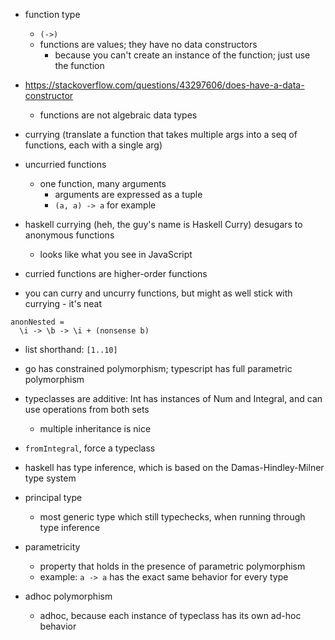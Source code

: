 - function type
  - `(->)`
  - functions are values; they have no data constructors
    - because you can't create an instance of the function; just use the function

- https://stackoverflow.com/questions/43297606/does-have-a-data-constructor
  - functions are not algebraic data types

- currying (translate a function that takes multiple args into a seq of functions, each with a single arg)

- uncurried functions
  - one function, many arguments
    - arguments are expressed as a tuple
    - `(a, a) -> a` for example

- haskell currying (heh, the guy's name is Haskell Curry) desugars to anonymous functions
  - looks like what you see in JavaScript
- curried functions are higher-order functions
- you can curry and uncurry functions, but might as well stick with currying  - it's neat

```
anonNested =
  \i -> \b -> \i + (nonsense b)
```

- list shorthand: `[1..10]`

- go has constrained polymorphism; typescript has full parametric polymorphism
- typeclasses are additive: Int has instances of Num and Integral, and can use operations from both sets
  - multiple inheritance is nice

- `fromIntegral`, force a typeclass
- haskell has type inference, which is based on the Damas-Hindley-Milner type system

- principal type
  - most generic type which still typechecks, when running through type inference

- parametricity
  - property that holds in the presence of parametric polymorphism
  - example: `a -> a` has the exact same behavior for every type

- adhoc polymorphism
  - adhoc, because each instance of typeclass has its own ad-hoc behavior
